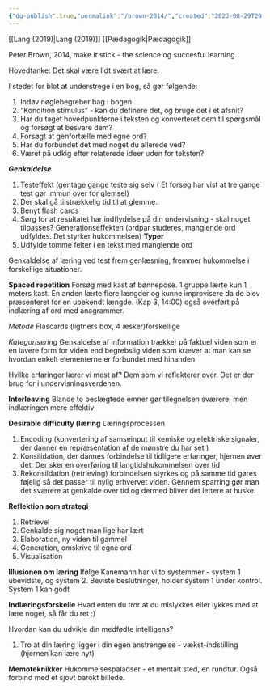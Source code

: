 ```yaml
---
{"dg-publish":true,"permalink":"/brown-2014/","created":"2023-08-29T20:18:45.000+02:00","updated":"2025-04-17T14:54:08.544+02:00"}
---
```



[[Lang (2019)\|Lang (2019)]]
[[Pædagogik\|Pædagogik]]

Peter Brown, 2014, make it stick - the science og succesful learning. 

Hovedtanke: Det skal være lidt svært at lære. 

I stedet for blot at understrege i en bog, så gør følgende:
1. Indøv nøglebegreber bag i bogen
2. “Kondition stimulus” - kan du definere det, og bruge det i et afsnit?
3. Har du taget hovedpunkterne i teksten og konverteret dem til spørgsmål og forsøgt at besvare dem?
4. Forsøgt at genfortælle med egne ord?
5. Har du forbundet det med noget du allerede ved?
6. Været på udkig efter relaterede ideer uden for teksten?


***Genkaldelse*** 
1. Testeffekt (gentage gange teste sig selv ( Et forsøg har vist at tre gange test gør immun over for glemsel)
2. Der skal gå tilstrækkelig tid til at glemme.
3. Benyt flash cards
4. Sørg for at resultatet har indflydelse på din undervisning - skal noget tilpasses?
Generationseffekten (ordpar studeres, manglende ord udfyldes. Det styrker hukommelsen)
**Typer**
1. Udfylde tomme felter i en tekst med manglende ord

Genkaldelse af læring ved test frem genlæsning, fremmer hukommelse i forskellige situationer.

**Spaced repetition** 
Forsøg med kast af bønnepose. 1 gruppe lærte kun 1 meters kast. En anden lærte flere længder og kunne improvisere da de blev præsenteret for en ubekendt længde. (Kap 3, 14:00) også overført på indlæring af ord med anagrammer.

*Metode*
Flascards (ligtners box, 4 æsker)forskellige 

*Kategorisering*
Genkaldelse af information trækker på faktuel viden som er en lavere form for viden end begrebslig viden som kræver at man kan se hvordan enkelt elementerne er forbundet med hinanden 

Hvilke erfaringer lærer vi mest af? Dem som vi reflekterer over. Det er der brug for i undervisningsverdenen. 


**Interleaving** 
Blande to beslægtede emner gør tilegnelsen sværere, men indlæringen mere effektiv 

**Desirable difficulty (læring** 
Læringsprocessen
1. Encoding (konvertering af samseinput til kemiske og elektriske signaler, der danner en repræsentation af de mønstre du har set )
2. Konsilidation, der dannes forbindelse til tidligere erfaringer, hjernen øver det. Der sker en overføring til langtidshukommelsen over tid
3. Rekonsildation (retrieving) forbindelsen styrkes og på samme tid gøres føjelig så det passer til nylig erhvervet viden. Gennem sparring gør man det sværere at genkalde over tid og dermed bliver det lettere at huske.

**Reflektion som strategi**
1. Retrievel 
2. Genkalde sig noget man lige har lært
3. Elaboration, ny viden til gammel
4. Generation, omskrive til egne ord 
5. Visualisation


**Illusionen om læring** 
Ifølge Kanemann har vi to systemmer - system 1 ubevidste, og system 2. Beviste beslutninger, holder system 1 under kontrol. System 1 kan godt 


**Indlæringsforskelle**
Hvad enten du tror at du mislykkes eller lykkes med at lære noget, så får du ret :)

Hvordan kan du udvikle din medfødte intelligens?

1. Tro at din læring ligger i din egen anstrengelse - vækst-indstilling (hjernen kan lære nyt)

**Memoteknikker** 
Hukommelsespaladser - et mentalt sted, en rundtur. Også forbind med et sjovt barokt billede. 



 